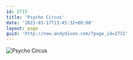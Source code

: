 ```yaml
---
id: 2715
title: 'Psycho Circus'
date: '2023-03-17T13:45:32+00:00'
layout: page
guid: 'http://new.andydixon.com/?page_id=2715'
---
```


![Psycho Circus](https://i0.wp.com/assets.g8x2.ldn.idrivee2-23.com/posters/Psycho%20Circus%2001.jpg?w=1200&ssl=1 "Psycho Circus")